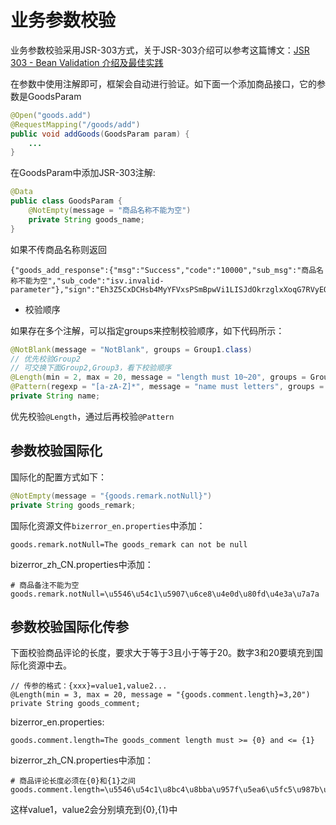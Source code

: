 # 业务参数校验

业务参数校验采用JSR-303方式，关于JSR-303介绍可以参考这篇博文：[JSR 303 - Bean Validation 介绍及最佳实践](https://www.ibm.com/developerworks/cn/java/j-lo-jsr303/)

在参数中使用注解即可，框架会自动进行验证。如下面一个添加商品接口，它的参数是GoodsParam

```java
@Open("goods.add")
@RequestMapping("/goods/add")
public void addGoods(GoodsParam param) {
    ...
}
```
在GoodsParam中添加JSR-303注解:

```java
@Data
public class GoodsParam {
    @NotEmpty(message = "商品名称不能为空")    
    private String goods_name;
}
```

如果不传商品名称则返回

```
{"goods_add_response":{"msg":"Success","code":"10000","sub_msg":"商品名称不能为空","sub_code":"isv.invalid-parameter"},"sign":"Eh3Z5CxDCHsb4MyYFVxsPSmBpwVi1LISJdOkrzglxXoqG7RVyEOt4ef1kNpznUvMI3FDQU1suR7Rsmx6NjGdEVS6NSH2Kt0d8TFBRpLhWz8hApnxOtgzqMqbYeMuJie7X5gF6m8hTnvuuxF21IrkixMe+lyBcXw7dk0C3w1SwdEZkHQ+xC+M4bLqAZt5/3kl79/FWSMFJWHiZmg5YeEi8e8XhYCNcz+xlJRJL0x2Y87fFxqSY0UYWNxbQHgdVI8xRfn1n31nzkcLxiAtTh4LPtNRrG7w7absK/C1Oi/vczuBlFeq2EWUsYVWOVpKiJifUwvYVUUsztSLElzplzOjbg=="}

```

- 校验顺序

如果存在多个注解，可以指定groups来控制校验顺序，如下代码所示：

```java
@NotBlank(message = "NotBlank", groups = Group1.class)
// 优先校验Group2
// 可交换下面Group2,Group3，看下校验顺序
@Length(min = 2, max = 20, message = "length must 10~20", groups = Group2.class)
@Pattern(regexp = "[a-zA-Z]*", message = "name must letters", groups = Group3.class)
private String name;
```

优先校验`@Length`，通过后再校验`@Pattern`

## 参数校验国际化

国际化的配置方式如下：

```java
@NotEmpty(message = "{goods.remark.notNull}")
private String goods_remark;
```

国际化资源文件`bizerror_en.properties`中添加：
```
goods.remark.notNull=The goods_remark can not be null
```

bizerror_zh_CN.properties中添加：

```
# 商品备注不能为空
goods.remark.notNull=\u5546\u54c1\u5907\u6ce8\u4e0d\u80fd\u4e3a\u7a7a
```

## 参数校验国际化传参

下面校验商品评论的长度，要求大于等于3且小于等于20。数字3和20要填充到国际化资源中去。

```
// 传参的格式：{xxx}=value1,value2...
@Length(min = 3, max = 20, message = "{goods.comment.length}=3,20")
private String goods_comment;
```

bizerror_en.properties:
```
goods.comment.length=The goods_comment length must >= {0} and <= {1}
```

bizerror_zh_CN.properties中添加：

```
# 商品评论长度必须在{0}和{1}之间
goods.comment.length=\u5546\u54c1\u8bc4\u8bba\u957f\u5ea6\u5fc5\u987b\u5728{0}\u548c{1}\u4e4b\u95f4
```
这样value1，value2会分别填充到{0},{1}中
